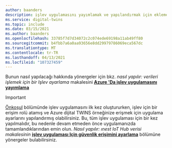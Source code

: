 ```yaml
---
author: baanders
description: işlev uygulamasını yayımlamak ve yapılandırmak için ekleme dosyası
ms.service: digital-twins
ms.topic: include
ms.date: 03/15/2021
ms.author: baanders
ms.openlocfilehash: 33785f7d7d34072c2c074ede69198a11ab49ff80
ms.sourcegitcommit: b4fbb7a6a0aa93656e8dd29979786069eca567dc
ms.translationtype: MT
ms.contentlocale: tr-TR
ms.lasthandoff: 04/13/2021
ms.locfileid: "107327459"
---
```

Bunun nasıl yapılacağı hakkında yönergeler için bkz. *nasıl yapılır: verileri işlemek için bir Işlev ayarlama* makalesini [**Azure 'Da işlev uygulamasını yayımlama**](../articles/digital-twins/how-to-create-azure-function.md#publish-the-function-app-to-azure)

> [!IMPORTANT]
> [Önkoşul](#prerequisites) bölümünde işlev uygulamasını ilk kez oluştururken, işlev için bir erişim rolü atamış ve Azure dijital TWINS örneğinize erişmek için uygulama ayarlarını yapılandırmış olabilirsiniz. Bu, tüm işlev uygulaması için bir kez yapılmalıdır, bu nedenle devam etmeden önce uygulamanızda tamamlandıklarından emin olun. *Nasıl yapılır: ınest IoT Hub verisi makalesinin* [**işlev uygulaması Için güvenlik erişimini ayarlama**](../articles/digital-twins/how-to-create-azure-function.md#set-up-security-access-for-the-function-app) bölümüne yönergeler bulabilirsiniz.